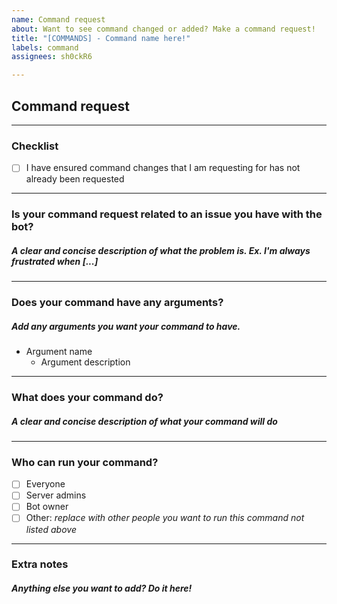 ```yaml
---
name: Command request
about: Want to see command changed or added? Make a command request!
title: "[COMMANDS] - Command name here!"
labels: command
assignees: sh0ckR6

---
```


## Command request
---
### Checklist
- [ ] I have ensured command changes that I am requesting for has not already been requested
---
### Is your command request related to an issue you have with the bot?
##### A clear and concise description of what the problem is. Ex. I'm always frustrated when [...]


---
### Does your command have any arguments?
##### Add any arguments you want your command to have.
<!--- Replace the below with your arguments formatted like the below --->
<!--- Delete the below if your command does not have any arguments --->
- Argument name
  - Argument description


---
### What does your command do?
##### A clear and concise description of what your command will do

---
### Who can run your command?
- [ ] Everyone
- [ ] Server admins
- [ ] Bot owner
- [ ] Other: *replace with other people you want to run this command not listed above*

---
### Extra notes
##### Anything else you want to add? Do it here!

